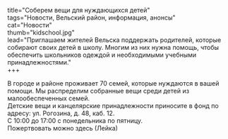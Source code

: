 title="Соберем вещи для нуждающихся детей"  
tags="Новости, Вельский район, информация, анонсы"  
cat="Новости"  
thumb="kidschool.jpg"  
lead="Приглашаем жителей Вельска поддержать родителей, которые собирают своих детей в школу. Многим из них нужна помощь, чтобы обеспечить школьников одеждой и необходимыми учебными принадлежностями."  
+++

В городе и районе проживает 70 семей, которые нуждаются в вашей помощи. Мы распределим собранные вещи среди детей из малообеспеченных семей.   
Детские вещи и канцелярские принадлежности приносите в фонд по адресу: ул. Рогозина, д. 48, каб. 12.  
С 10:00 до 17:00 с понедельника по пятницу.  
Пожертвовать можно здесь (Лейка)
